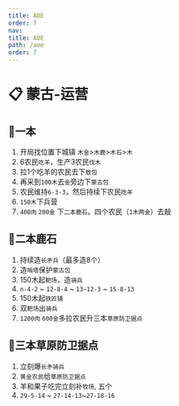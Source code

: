 ```yaml
---
title: AOE
order: 7
nav:
title: AOE
path: /aoe
order: 7
---
```



# 📋 蒙古-运营

## 🔨一本
1. 开局找位置下城镇 `木金`>`木鹿`>`木石`>`木`
2. 6农民`吃羊`，生产3农民`伐木`
3. 拉1个吃羊的农民去下`敖包`
4. 再采到`100木`去`金`旁边下`蒙古包`
5. 农民维持`6-3-3`，然后持续下农民`吃羊`
6. `150木`下兵营
7. `400肉` `200金` 下`二本鹿石`。四个农民（`1木两金`）去敲

## 🔨二本鹿石
1. 持续造`长矛兵`（最多造8个）
2. 造`哨塔`保护`蒙古包`
3. 150木起`靶场`，造`骑兵`
4. `n-4-2` ~  `12-8-4` ~ `13~12-3` ~ `15-8-13`
5. 150木起`铁匠铺`
6. 双`靶场`出`骑兵`
7. `1200肉` `600金`多拉农民升三本`草原防卫据点`

## 🔨三本草原防卫据点
1. 立刻爆`长矛骑兵`
2. `黄金农民`给`草原防卫据点`
3. 羊和果子吃完立刻补`牧场`, 五个
4. `29-5-14` ~ `27-14-13`~`27-18-16`
